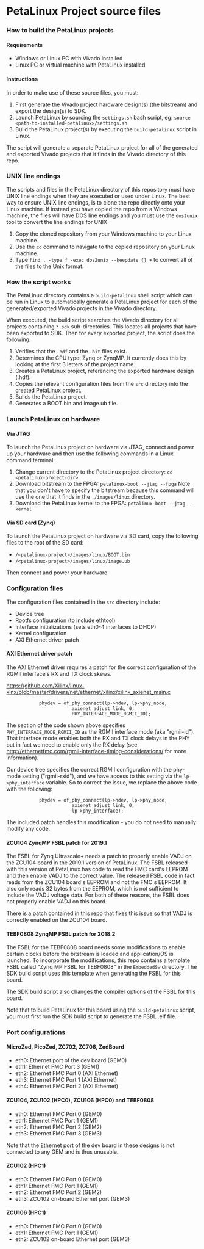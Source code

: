PetaLinux Project source files
==============================

### How to build the PetaLinux projects

#### Requirements

* Windows or Linux PC with Vivado installed
* Linux PC or virtual machine with PetaLinux installed

#### Instructions

In order to make use of these source files, you must:

1. First generate the Vivado project hardware design(s) (the bitstream) and export the design(s) to SDK.
2. Launch PetaLinux by sourcing the `settings.sh` bash script, eg: `source <path-to-installed-petalinux>/settings.sh`
3. Build the PetaLinux project(s) by executing the `build-petalinux` script in Linux.

The script will generate a separate PetaLinux project for all of the generated and exported Vivado projects that
it finds in the Vivado directory of this repo.

### UNIX line endings

The scripts and files in the PetaLinux directory of this repository must have UNIX line endings when they are
executed or used under Linux. The best way to ensure UNIX line endings, is to clone the repo directly onto your
Linux machine. If instead you have copied the repo from a Windows machine, the files will have DOS line endings and
you must use the `dos2unix` tool to convert the line endings for UNIX.

1. Copy the cloned repository from your Windows machine to your Linux machine.
2. Use the `cd` command to navigate to the copied repository on your Linux machine.
3. Type `find . -type f -exec dos2unix --keepdate {} +` to convert all of the files
to the Unix format.

### How the script works

The PetaLinux directory contains a `build-petalinux` shell script which can be run in Linux to automatically
generate a PetaLinux project for each of the generated/exported Vivado projects in the Vivado directory.

When executed, the build script searches the Vivado directory for all projects containing `*.sdk` sub-directories.
This locates all projects that have been exported to SDK. Then for every exported project, the script
does the following:

1. Verifies that the `.hdf` and the `.bit` files exist.
2. Determines the CPU type: Zynq or ZynqMP. It currently does this
by looking at the first 3 letters of the project name.
3. Creates a PetaLinux project, referencing the exported hardware design (.hdf).
4. Copies the relevant configuration files from the `src` directory into the created
PetaLinux project.
5. Builds the PetaLinux project.
6. Generates a BOOT.bin and image.ub file.

### Launch PetaLinux on hardware

#### Via JTAG

To launch the PetaLinux project on hardware via JTAG, connect and power up your hardware and then
use the following commands in a Linux command terminal:

1. Change current directory to the PetaLinux project directory:
`cd <petalinux-project-dir>`
2. Download bitstream to the FPGA:
`petalinux-boot --jtag --fpga`
Note that you don't have to specify the bitstream because this command will use the one that it finds
in the `./images/linux` directory.
3. Download the PetaLinux kernel to the FPGA:
`petalinux-boot --jtag --kernel`

#### Via SD card (Zynq)

To launch the PetaLinux project on hardware via SD card, copy the following files to the root of the
SD card:

* `/<petalinux-project>/images/linux/BOOT.bin`
* `/<petalinux-project>/images/linux/image.ub`

Then connect and power your hardware.

### Configuration files

The configuration files contained in the `src` directory include:

* Device tree
* Rootfs configuration (to include ethtool)
* Interface initializations (sets eth0-4 interfaces to DHCP)
* Kernel configuration
* AXI Ethernet driver patch

#### AXI Ethernet driver patch

The AXI Ethernet driver requires a patch for the correct configuration of the RGMII interface's 
RX and TX clock skews.

https://github.com/Xilinx/linux-xlnx/blob/master/drivers/net/ethernet/xilinx/xilinx_axienet_main.c

```		} else if (lp->phy_type == XAE_PHY_TYPE_RGMII_2_0) {
			phydev = of_phy_connect(lp->ndev, lp->phy_node,
						axienet_adjust_link, 0,
						PHY_INTERFACE_MODE_RGMII_ID);
```

The section of the code shown above specifies `PHY_INTERFACE_MODE_RGMII_ID` as the RGMII interface
mode (aka "rgmii-id"). That interface mode enables both the RX and TX clock delays in the PHY but in 
fact we need to enable only the RX delay 
(see http://ethernetfmc.com/rgmii-interface-timing-considerations/ for more information).

Our device tree specifies the correct RGMII configuration with the phy-mode setting ("rgmii-rxid"),
and we have access to this setting via the `lp->phy_interface` variable. So to correct the issue, we
replace the above code with the following:

```		} else if (lp->phy_type == XAE_PHY_TYPE_RGMII_2_0) {
			phydev = of_phy_connect(lp->ndev, lp->phy_node,
						axienet_adjust_link, 0,
						lp->phy_interface);
```

The included patch handles this modification - you do not need to manually modify any code.

#### ZCU104 ZynqMP FSBL patch for 2019.1

The FSBL for Zynq Ultrascale+ needs a patch to properly enable VADJ on the ZCU104 board in the 2019.1
version of PetaLinux. The FSBL released with this version of PetaLinux has code to read the FMC card's
EEPROM and then enable VADJ to the correct value. The released FSBL code in fact reads from the ZCU104
board's EEPROM and not the FMC's EEPROM. It also only reads 32 bytes from the EEPROM, which is not 
sufficient to include the VADJ voltage data. For both of these reasons, the FSBL does not properly 
enable VADJ on this board. 

There is a patch contained in this repo that fixes this issue so that VADJ is correctly enabled on
the ZCU104 board.

#### TEBF0808 ZynqMP FSBL patch for 2018.2

The FSBL for the TEBF0808 board needs some modifications to enable certain clocks before the bitstream
is loaded and application/OS is launched. To incorporate the modifications, this repo contains a
template FSBL called "Zynq MP FSBL for TEBF0808" in the `EmbeddedSw` directory. The SDK build script
uses this template when generating the FSBL for this board.

The SDK build script also changes the compiler options of the FSBL for this board.

Note that to build PetaLinux for this board using the `build-petalinux` script, you must first run
the SDK build script to generate the FSBL .elf file.

### Port configurations

#### MicroZed, PicoZed, ZC702, ZC706, ZedBoard

* eth0: Ethernet port of the dev board (GEM0)
* eth1: Ethernet FMC Port 3 (GEM1)
* eth2: Ethernet FMC Port 0 (AXI Ethernet)
* eth3: Ethernet FMC Port 1 (AXI Ethernet)
* eth4: Ethernet FMC Port 2 (AXI Ethernet)

#### ZCU104, ZCU102 (HPC0), ZCU106 (HPC0) and TEBF0808

* eth0: Ethernet FMC Port 0 (GEM0)
* eth1: Ethernet FMC Port 1 (GEM1)
* eth2: Ethernet FMC Port 2 (GEM2)
* eth3: Ethernet FMC Port 3 (GEM3)

Note that the Ethernet port of the dev board in these designs is not connected to any GEM and is
thus unusable.

#### ZCU102 (HPC1)

* eth0: Ethernet FMC Port 0 (GEM0)
* eth1: Ethernet FMC Port 1 (GEM1)
* eth2: Ethernet FMC Port 2 (GEM2)
* eth3: ZCU102 on-board Ethernet port (GEM3)

#### ZCU106 (HPC1)

* eth0: Ethernet FMC Port 0 (GEM0)
* eth1: Ethernet FMC Port 1 (GEM1)
* eth2: ZCU102 on-board Ethernet port (GEM3)
